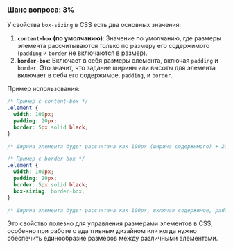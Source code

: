 ### Шанс вопроса: 3%

У свойства `box-sizing` в CSS есть два основных значения:

1. **`content-box` (по умолчанию)**: Значение по умолчанию, где размеры элемента рассчитываются только по размеру его содержимого (`padding` и `border` не включаются в размер).
2. **`border-box`**: Включает в себя размеры элемента, включая `padding` и `border`. Это значит, что задание ширины или высоты для элемента включает в себя его содержимое, `padding`, и `border`.

Пример использования:
```css
/* Пример с content-box */
.element {
  width: 100px;
  padding: 20px;
  border: 5px solid black;
}

/* Ширина элемента будет рассчитана как 100px (ширина содержимого) + 20px (padding) + 10px (две стороны border) = 130px */

/* Пример с border-box */
.element {
  width: 100px;
  padding: 20px;
  border: 5px solid black;
  box-sizing: border-box;
}

/* Ширина элемента будет рассчитана как 100px, включая содержимое, padding и border */
```

Это свойство полезно для управления размерами элементов в CSS, особенно при работе с адаптивным дизайном или когда нужно обеспечить единообразие размеров между различными элементами.